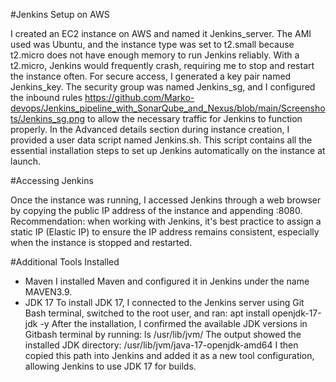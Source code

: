#Jenkins Setup on AWS

I created an EC2 instance on AWS and named it Jenkins_server.
The AMI used was Ubuntu, and the instance type was set to t2.small because t2.micro does not have enough memory to run Jenkins reliably. With a t2.micro, Jenkins would frequently crash, requiring me to stop and restart the instance often.
For secure access, I generated a key pair named Jenkins_key.
The security group was named Jenkins_sg, and I configured the inbound rules https://github.com/Marko-devops/Jenkins_pipeline_with_SonarQube_and_Nexus/blob/main/Screenshots/Jenkins_sg.png to allow the necessary traffic for Jenkins to function properly.
In the Advanced details section during instance creation, I provided a user data script named Jenkins.sh.
This script contains all the essential installation steps to set up Jenkins automatically on the instance at launch.

#Accessing Jenkins

Once the instance was running, I accessed Jenkins through a web browser by copying the public IP address of the instance and appending :8080.
Recommendation: when working with Jenkins, it's best practice to assign a static IP (Elastic IP) to ensure the IP address remains consistent, especially when the instance is stopped and restarted.

#Additional Tools Installed
- Maven
I installed Maven and configured it in Jenkins under the name MAVEN3.9.
- JDK 17
To install JDK 17, I connected to the Jenkins server using Git Bash terminal, switched to the root user, and ran:
apt install openjdk-17-jdk -y
After the installation, I confirmed the available JDK versions in Gitbash terminal by running: ls /usr/lib/jvm/
The output showed the installed JDK directory: /usr/lib/jvm/java-17-openjdk-amd64
I then copied this path into Jenkins and added it as a new tool configuration, allowing Jenkins to use JDK 17 for builds.
